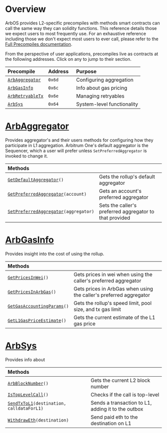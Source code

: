 # Overview
ArbOS provides L2-specific precompiles with methods smart contracts can call the same way they can solidity functions. This reference details those we expect users to most frequently use. For an exhaustive reference including those we don't expect most users to ever call, please refer to the [Full Precompiles documentation](Precompiles.md).

From the perspective of user applications, precompiles live as contracts at the following addresses. Click on any to jump to their section.

| Precompile                                     | Address &nbsp; | Purpose                            |
| :--------------------------------------------- | :------------- | :--------------------------------- |
| [`ArbAggregator`](#ArbAggregator)              | `0x6d`         | Configuring aggregation            |
| [`ArbGasInfo`](#ArbGasInfo)                    | `0x6c`         | Info about gas pricing             |
| [`ArbRetryableTx`](#ArbRetryableTx)            | `0x6e`         | Managing retryables                |
| [`ArbSys`](#ArbSys)                            | `0x64`         | System-level functionality         |

[ArbAggregator_link]: https://github.com/OffchainLabs/nitro/blob/master/precompiles/ArbAddressTable.go
[ArbGasInfo_link]: https://github.com/OffchainLabs/nitro/blob/master/precompiles/ArbGasInfo.go
[ArbRetryableTx_link]: https://github.com/OffchainLabs/nitro/blob/master/precompiles/ArbRetryableTx.go
[ArbSys_link]: https://github.com/OffchainLabs/nitro/blob/master/precompiles/ArbSys.go

# [ArbAggregator][ArbAggregator_link]<a name=ArbAggregator></a>
Provides aggregator's and their users methods for configuring how they participate in L1 aggregation. Arbitrum One's default aggregator is the Sequencer, which a user will prefer unless `SetPreferredAggregator` is invoked to change it.

| Methods                                      |                                                                      |
| :------------------------------------------- | :------------------------------------------------------------------- |
| [`GetDefaultAggregator`][A2]`()`             | Gets the rollup's default aggregator                                 |
| [`GetPreferredAggregator`][A4]`(account)`    | Gets an account's preferred aggregator                               |
| [`SetPreferredAggregator`][A5]`(aggregator)` | Sets the caller's preferred aggregator to that provided              |

[A0]: https://github.com/OffchainLabs/nitro/blob/0cc34f548483d59f445d3744c9d912b58a87e563/precompiles/ArbAggregator.go#L15
[A1]: https://github.com/OffchainLabs/nitro/blob/0cc34f548483d59f445d3744c9d912b58a87e563/precompiles/ArbAggregator.go#L19
[A2]: todo
[A3]: todo
[A4]: todo
[A5]: todo
[A6]: todo
[A7]: todo

# [ArbGasInfo][ArbGasInfo_link]<a name=ArbGasInfo></a>
Provides insight into the cost of using the rollup.

| Methods                             |                                                                    |
| :-----------------------------------| :----------------------------------------------------------------- |
| [`GetPricesInWei`][GI1]`()`         | Gets prices in wei when using the caller's preferred aggregator    |
| [`GetPricesInArbGas`][GI3]`()`      | Gets prices in ArbGas when using the caller's preferred aggregator |
| [`GetGasAccountingParams`][GI4]`()` | Gets the rollup's speed limit, pool size, and tx gas limit         |
| [`GetL1GasPriceEstimate`][GI5]`()`  | Gets the current estimate of the L1 gas price                      |

[GI0]: todo
[GI1]: todo
[GI2]: todo
[GI3]: todo
[GI4]: todo
[GI5]: todo
[GI6]: todo

# [ArbSys][ArbSys_link]<a name=ArbSys></a>
Provides info about 

| Methods                                          |                                                    |
| :----------------------------------------------- | :------------------------------------------------- |
| [`ArbBlockNumber`][S0]`()`                       | Gets the current L2 block number                   |
| [`IsTopLevelCall`][S4]`()`                       | Checks if the call is top-level                    |
| [`SendTxToL1`][S8]`(destination, calldataForL1)` | Sends a transaction to L1, adding it to the outbox |
| [`WithdrawEth`][S10]`(destination)`              | Send paid eth to the destination on L1             |

[S0]: todo
[S1]: todo
[S2]: todo
[S3]: todo
[S4]: todo
[S5]: todo
[S6]: todo
[S7]: todo
[S8]: todo
[S9]: todo
[S10]: todo
